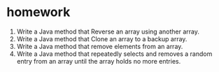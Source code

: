 # homework

 1.	Write a Java method that Reverse an array using another array.
 2.	Write a Java method that Clone an array to a backup array.
3.	Write a Java method that remove elements from an array.
4.	Write a Java method that repeatedly selects and removes a random entry from an array until the array holds no more entries.
